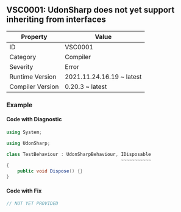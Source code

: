 ## VSC0001: UdonSharp does not yet support inheriting from interfaces

| Property         | Value                     | 
| ---------------- | ------------------------- | 
| ID               | VSC0001                   | 
| Category         | Compiler                  | 
| Severity         | Error                     | 
| Runtime Version  | 2021.11.24.16.19 ~ latest | 
| Compiler Version | 0.20.3 ~ latest           | 

  

### Example

#### Code with Diagnostic


```csharp
using System;

using UdonSharp;

class TestBehaviour : UdonSharpBehaviour, IDisposable
                                          ~~~~~~~~~~~
{
    public void Dispose() {}
}
```

#### Code with Fix


```csharp
// NOT YET PROVIDED
```


